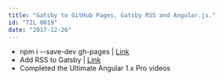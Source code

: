 ```yaml
---
title: "Gatsby to GitHub Pages, Gatsby RSS and Angular.js."
id: "TIL 0019"
date: "2017-12-26"
---
```


* npm i --save-dev gh-pages | [Link](https://www.gatsbyjs.org/docs/how-gatsby-works-with-github-pages/)
* Add RSS to Gatsby | [Link](https://github.com/gatsbyjs/gatsby/tree/master/packages/gatsby-plugin-feed)
* Completed the Ultimate Angular 1.x Pro videos
